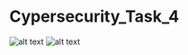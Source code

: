 # Cypersecurity_Task_4

![alt text](https://github.com/Rustamov13/cypersecurity_task_4/blob/main/Lab4_1_1.jpeg)
![alt text](https://github.com/Rustamov13/cypersecurity_task_4/blob/main/Lab4_1_2.jpeg)
